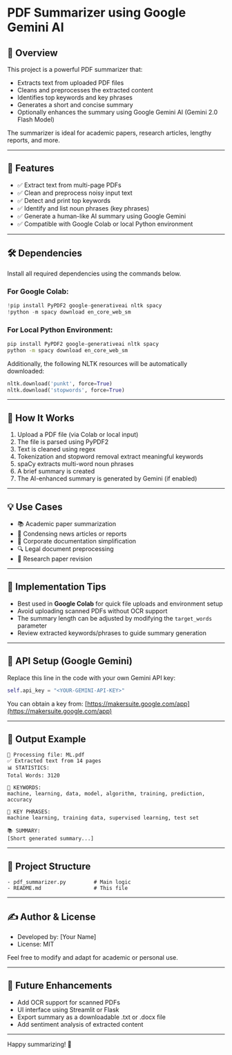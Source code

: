 # PDF Summarizer using Google Gemini AI

## 📌 Overview

This project is a powerful PDF summarizer that:

- Extracts text from uploaded PDF files
- Cleans and preprocesses the extracted content
- Identifies top keywords and key phrases
- Generates a short and concise summary
- Optionally enhances the summary using Google Gemini AI (Gemini 2.0 Flash Model)

The summarizer is ideal for academic papers, research articles, lengthy reports, and more.

---

## 🚀 Features

- ✅ Extract text from multi-page PDFs
- ✅ Clean and preprocess noisy input text
- ✅ Detect and print top keywords
- ✅ Identify and list noun phrases (key phrases)
- ✅ Generate a human-like AI summary using Google Gemini
- ✅ Compatible with Google Colab or local Python environment

---

## 🛠️ Dependencies

Install all required dependencies using the commands below.

### For Google Colab:

```python
!pip install PyPDF2 google-generativeai nltk spacy
!python -m spacy download en_core_web_sm
```

### For Local Python Environment:

```bash
pip install PyPDF2 google-generativeai nltk spacy
python -m spacy download en_core_web_sm
```

Additionally, the following NLTK resources will be automatically downloaded:

```python
nltk.download('punkt', force=True)
nltk.download('stopwords', force=True)
```

---

## 📄 How It Works

1. Upload a PDF file (via Colab or local input)
2. The file is parsed using PyPDF2
3. Text is cleaned using regex
4. Tokenization and stopword removal extract meaningful keywords
5. spaCy extracts multi-word noun phrases
6. A brief summary is created
7. The AI-enhanced summary is generated by Gemini (if enabled)

---

## 💡 Use Cases

- 📚 Academic paper summarization
- 📰 Condensing news articles or reports
- 📄 Corporate documentation simplification
- 🔍 Legal document preprocessing
- 🧠 Research paper revision

---

## 🔧 Implementation Tips

- Best used in **Google Colab** for quick file uploads and environment setup
- Avoid uploading scanned PDFs without OCR support
- The summary length can be adjusted by modifying the `target_words` parameter
- Review extracted keywords/phrases to guide summary generation

---

## 🔐 API Setup (Google Gemini)

Replace this line in the code with your own Gemini API key:

```python
self.api_key = "<YOUR-GEMINI-API-KEY>"
```

You can obtain a key from: [https://makersuite.google.com/app](https://makersuite.google.com/app)

---

## 📌 Output Example

```
📄 Processing file: ML.pdf
✅ Extracted text from 14 pages
📊 STATISTICS:
Total Words: 3120

🔑 KEYWORDS:
machine, learning, data, model, algorithm, training, prediction, accuracy

🧩 KEY PHRASES:
machine learning, training data, supervised learning, test set

📚 SUMMARY:
[Short generated summary...]
```

---

## 📂 Project Structure

```
- pdf_summarizer.py         # Main logic
- README.md                 # This file
```

---

## ✍️ Author & License

- Developed by: [Your Name]
- License: MIT

Feel free to modify and adapt for academic or personal use.

---

## 🧠 Future Enhancements

- Add OCR support for scanned PDFs
- UI interface using Streamlit or Flask
- Export summary as a downloadable .txt or .docx file
- Add sentiment analysis of extracted content

---

Happy summarizing! 🚀


